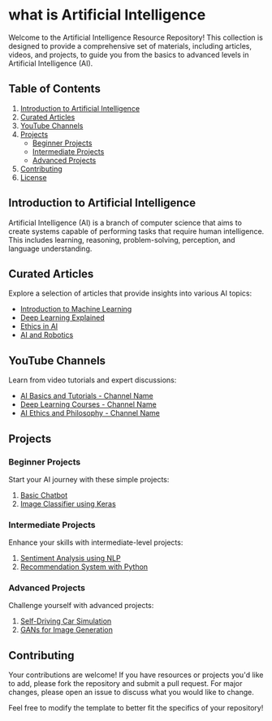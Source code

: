 # what is Artificial Intelligence

Welcome to the Artificial Intelligence Resource Repository! This collection is designed to provide a comprehensive set of materials, including articles, videos, and projects, to guide you from the basics to advanced levels in Artificial Intelligence (AI).

## Table of Contents

1. [Introduction to Artificial Intelligence](#introduction-to-artificial-intelligence)
2. [Curated Articles](#curated-articles)
3. [YouTube Channels](#youtube-channels)
4. [Projects](#projects)
   - [Beginner Projects](#beginner-projects)
   - [Intermediate Projects](#intermediate-projects)
   - [Advanced Projects](#advanced-projects)
5. [Contributing](#contributing)
6. [License](#license)

## Introduction to Artificial Intelligence

Artificial Intelligence (AI) is a branch of computer science that aims to create systems capable of performing tasks that require human intelligence. This includes learning, reasoning, problem-solving, perception, and language understanding.

## Curated Articles

Explore a selection of articles that provide insights into various AI topics:

- [Introduction to Machine Learning](link-to-article)
- [Deep Learning Explained](link-to-article)
- [Ethics in AI](link-to-article)
- [AI and Robotics](link-to-article)

## YouTube Channels

Learn from video tutorials and expert discussions:

- [AI Basics and Tutorials - Channel Name](link-to-channel)
- [Deep Learning Courses - Channel Name](link-to-channel)
- [AI Ethics and Philosophy - Channel Name](link-to-channel)

## Projects

### Beginner Projects

Start your AI journey with these simple projects:

1. [Basic Chatbot](link-to-project)
2. [Image Classifier using Keras](link-to-project)

### Intermediate Projects

Enhance your skills with intermediate-level projects:

1. [Sentiment Analysis using NLP](link-to-project)
2. [Recommendation System with Python](link-to-project)

### Advanced Projects

Challenge yourself with advanced projects:

1. [Self-Driving Car Simulation](link-to-project)
2. [GANs for Image Generation](link-to-project)

## Contributing

Your contributions are welcome! If you have resources or projects you'd like to add, please fork the repository and submit a pull request. For major changes, please open an issue to discuss what you would like to change.


Feel free to modify the template to better fit the specifics of your repository!  
